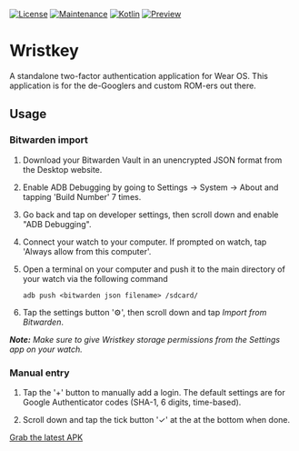 [![License](https://img.shields.io/badge/License-MIT-purple)](LICENSE)
[![Maintenance](https://img.shields.io/badge/Maintained-No-red.svg)](https://github.com/4f77616973/GetPerms/graphs/commit-activity)
[![Kotlin](https://img.shields.io/badge/Made%20with-Kotlin-7f52ff.svg)](https://kotlinlang.org/)
[![Preview](https://img.shields.io/badge/Preview-Click%20Here!-blue)](/app/build/outputs/apk/debug/app-debug.apk)

# Wristkey

A standalone two-factor authentication application for Wear OS. This application is for the de-Googlers and custom ROM-ers out there.

## Usage

### Bitwarden import

1. Download your Bitwarden Vault in an unencrypted JSON format from the Desktop website.

2. Enable ADB Debugging by going to Settings → System → About and tapping 'Build Number' 7 times.

3. Go back and tap on developer settings, then scroll down and enable "ADB Debugging".

4. Connect your watch to your computer. If prompted on watch, tap 'Always allow from this computer'.

4. Open a terminal on your computer and push it to the main directory of your watch via the following command

    ```adb push <bitwarden json filename> /sdcard/```

5. Tap the settings button '⚙️', then scroll down and tap *Import from Bitwarden*.

***Note:** Make sure to give Wristkey storage permissions from the Settings app on your watch.*

### Manual entry

1. Tap the '+' button to manually add a login. The default settings are for Google Authenticator codes (SHA-1, 6 digits, time-based).

2. Scroll down and tap the tick button '✓' at the at the bottom when done.

[Grab the latest APK](https://gitlab.com/ThomasCat/wristkey/-/raw/master/app/release/app-release.apk?inline=false)